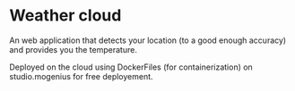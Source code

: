 # Weather cloud

An web application that detects your location (to a good enough accuracy) and provides you the temperature.

Deployed on the cloud using DockerFiles (for containerization) on studio.mogenius for free deployement.

